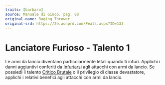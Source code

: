 ```yaml
---
traits: [barbaro]
source: Manuale di Gioco, pag. 88
original-name: Raging Thrower
original-srd: https://2e.aonprd.com/Feats.aspx?ID=133
---
```


# Lanciatore Furioso - Talento 1

Le armi da lancio diventano particolarmente letali quando ti infuri. Applichi i
danni aggiuntivi conferiti da [Infuriarsi](/azioni/infuriarsi) agli attacchi con
armi da lancio. Se possiedi il talento
[Critico Brutale](/talenti/barbaro/critico-brutale) o il privilegio di classe
devastatore, applichi i relativi benefici agli attacchi con armi da lancio.
